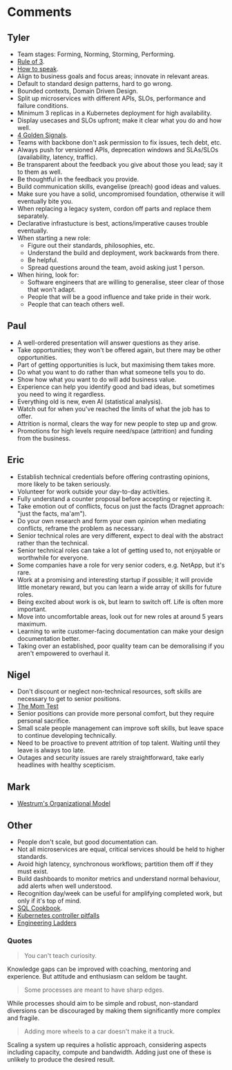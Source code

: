 # Comments

## Tyler

- Team stages: Forming, Norming, Storming, Performing.
- [Rule of 3](https://www.artofmanliness.com/career-wealth/career/work-deliberately-instead-reactively-rule-3/).
- [How to speak](https://www.youtube.com/watch?v=Unzc731iCUY).
- Align to business goals and focus areas; innovate in relevant areas.
- Default to standard design patterns, hard to go wrong.
- Bounded contexts, Domain Driven Design.
- Split up microservices with different APIs, SLOs, performance and failure conditions.
- Minimum 3 replicas in a Kubernetes deployment for high availability.
- Display usecases and SLOs upfront; make it clear what you do and how well.
- [4 Golden Signals](https://sre.google/sre-book/monitoring-distributed-systems/).
- Teams with backbone don't ask permission to fix issues, tech debt, etc.
- Always push for versioned APIs, deprecation windows and SLAs/SLOs (availability, latency, traffic).
- Be transparent about the feedback you give about those you lead; say it to them as well.
- Be thoughtful in the feedback you provide.
- Build communication skills, evangelise (preach) good ideas and values.
- Make sure you have a solid, uncompromised foundation, otherwise it will eventually bite you.
- When replacing a legacy system, cordon off parts and replace them separately.
- Declarative infrastucture is best, actions/imperative causes trouble eventually.
- When starting a new role:
  - Figure out their standards, philosophies, etc.
  - Understand the build and deployment, work backwards from there.
  - Be helpful.
  - Spread questions around the team, avoid asking just 1 person.
- When hiring, look for:
  - Software engineers that are willing to generalise, steer clear of those that won't adapt.
  - People that will be a good influence and take pride in their work.
  - People that can teach others well.

## Paul

- A well-ordered presentation will answer questions as they arise.
- Take opportunities; they won't be offered again, but there may be other opportunities.
- Part of getting opportunities is luck, but maximising them takes more.
- Do what you want to do rather than what someone tells you to do.
- Show how what you want to do will add business value.
- Experience can help you identify good and bad ideas, but sometimes you need to wing it regardless.
- Everything old is new, even AI (statistical analysis).
- Watch out for when you've reached the limits of what the job has to offer.
- Attrition is normal, clears the way for new people to step up and grow.
- Promotions for high levels require need/space (attrition) and funding from the business.

## Eric

- Establish technical credentials before offering contrasting opinions, more likely to be taken seriously.
- Volunteer for work outside your day-to-day activities.
- Fully understand a counter proposal before accepting or rejecting it.
- Take emotion out of conflicts, focus on just the facts (Dragnet approach: "just the facts, ma'am").
- Do your own research and form your own opinion when mediating conflicts, reframe the problem as necessary.
- Senior technical roles are very different, expect to deal with the abstract rather than the technical.
- Senior technical roles can take a lot of getting used to, not enjoyable or worthwhile for everyone.
- Some companies have a role for very senior coders, e.g. NetApp, but it's rare.
- Work at a promising and interesting startup if possible; it will provide little monetary reward, but you can learn a wide array of skills for future roles.
- Being excited about work is ok, but learn to switch off. Life is often more important.
- Move into uncomfortable areas, look out for new roles at around 5 years maximum.
- Learning to write customer-facing documentation can make your design documentation better.
- Taking over an established, poor quality team can be demoralising if you aren't empowered to overhaul it.

## Nigel

- Don't discount or neglect non-technical resources, soft skills are necessary to get to senior positions.
- [The Mom Test](https://www.momtestbook.com/)
- Senior positions can provide more personal comfort, but they require personal sacrifice.
- Small scale people management can improve soft skills, but leave space to continue developing technically.
- Need to be proactive to prevent attrition of top talent. Waiting until they leave is always too late.
- Outages and security issues are rarely straightforward, take early headlines with healthy scepticism.

## Mark

- [Westrum's Organizational Model](https://itrevolution.com/articles/westrums-organizational-model-in-tech-orgs/)

## Other

- People don't scale, but good documentation can.
- Not all microservices are equal, critical services should be held to higher standards.
- Avoid high latency, synchronous workflows; partition them off if they must exist.
- Build dashboards to monitor metrics and understand normal behaviour, add alerts when well understood.
- Recognition day/week can be useful for amplifying completed work, but only if it's top of mind.
- [SQL Cookbook](https://sqlfordevs.com/ebooks/next-level).
- [Kubernetes controller pitfalls](https://ahmet.im/blog/controller-pitfalls/)
- [Engineering Ladders](https://github.com/jorgef/engineeringladders)

### Quotes

> You can't teach curiosity.

Knowledge gaps can be improved with coaching, mentoring and experience. But attitude and enthusiasm can seldom be taught.

> Some processes are meant to have sharp edges.

While processes should aim to be simple and robust, non-standard diversions can be discouraged by making them significantly more complex and fragile.

> Adding more wheels to a car doesn't make it a truck.

Scaling a system up requires a holistic approach, considering aspects including capacity, compute and bandwidth. Adding just one of these is unlikely to produce the desired result.
